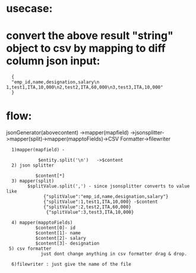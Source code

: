 
usecase:
=========

convert the above result "string" object to csv by mapping to diff column
json input:
===========

      {
      "emp_id,name,designation,salary\n 1,test1,ITA,10,000\n2,test2,ITA,60,000\n3,test3,ITA,10,000"
      }

flow:
======
jsonGenerator(abovecontent) ->mapper(mapfield) ->jsonsplitter->mapper(split)->mapper(mapptoFields)->CSV Formatter->filewriter

      1)mapper(mapfield) - 

                $entity.split('\n')   ->$content
      2) json splitter

               $content[*]
      3) mapper(split)
            $splitValue.split(',') - since jsonsplitter converts to value like 
                  {"splitValue":"emp_id,name,designation,salary"} 
                  {"splitValue":1,test1,ITA,10,000} -$content
                  {"splitValue":2,test2,ITA,60,000}
                   {"splitValue":3,test3,ITA,10,000}

      4) mapper(mapptoFields)    
               $content[0]- id
               $content[1]- name
               $content[2]- salary
               $content[3]- designation
     5) csv formatter
                 just dont change anything in csv formatter drag & drop.
                 
      6)filewriter : just give the name of the file                 
